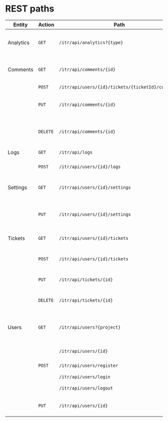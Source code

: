 REST paths
============

| Entity       | Action     | Path                                       | Description
| -------------| -----------| -------------------------------------------| ------------------------------------------
| Analytics    | `GET`      | `/itr/api/analytics?{type}`                        | retrieve analytics with given type
| Comments     | `GET`      | `/itr/api/comments/{id}`                           | retrieve comment with given id
|              | `POST`     | `/itr/api/users/{id}/tickets/{ticketId}/comments`  | -
|              | `PUT`      | `/itr/api/comments/{id}`                           | update comment with given id
|              | `DELETE`   | `/itr/api/comments/{id}`                           | delete comment with given id
| Logs         | `GET`      | `/itr/api/logs`                                    | retrieve all logs
|              | `POST`     | `/itr/api/users/{id}/logs`                         | add log entry
| Settings     | `GET`      | `/itr/api/users/{id}/settings`                     | retrieve settings for user with given id
|              | `PUT`      | `/itr/api/users/{id}/settings`                     | update settings for user with given id
| Tickets      | `GET`      | `/itr/api/users/{id}/tickets`                      | retrieve tickets for user
|              | `POST`     | `/itr/api/users/{id}/tickets`                      | create ticket for use
|              | `PUT`      | `/itr/api/tickets/{id}`                            | update ticket with given id
|              | `DELETE`   | `/itr/api/tickets/{id}`                            | delete ticket with given id
| Users        | `GET`      | `/itr/api/users?{project}`                         | retrieve users belonging to given project
|              |            | `/itr/api/users/{id}`                              | retrieve user with id
|              | `POST`     | `/itr/api/users/register`                          | register a new user
|              |            | `/itr/api/users/login`                             | login a user
|              |            | `/itr/api/users/logout`                            | logout a user
|              | `PUT`      | `/itr/api/users/{id}`                              | update a user with the given id
